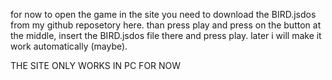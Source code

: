 for now to open the game in the site you need to download the BIRD.jsdos from my github reposetory here. than press play and press on the button at the middle, insert the BIRD.jsdos file there and press play.
later i will make it work automatically (maybe).

THE SITE ONLY WORKS IN PC FOR NOW
